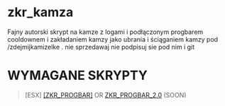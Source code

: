 # zkr_kamza

Fajny autorski skrypt na kamze z logami i podłączonym progbarem cooldownem i zakładaniem kamzy jako ubrania i ściąganiem kamzy pod /zdejmijkamizelke . nie sprzedawaj nie podpisuj sie pod nim i git

# WYMAGANE SKRYPTY 
>[ESX] 
>[[ZKR_PROGBAR]](https://github.com/ZIKOREK/zkr_progbar) OR [ZKR_PROGBAR_2.0](https://github.com/ZIKOREK/zkr_kamza2.0) (SOON)







